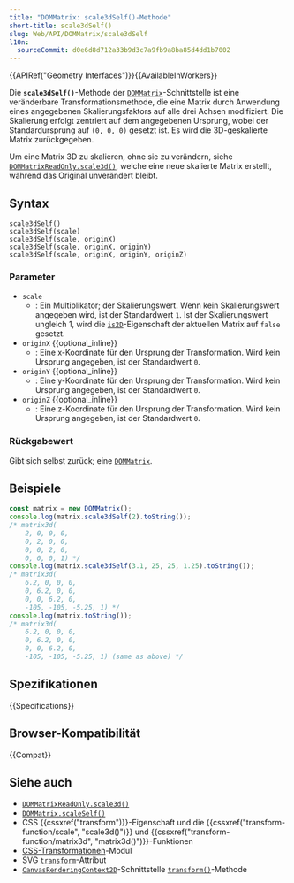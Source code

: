 ```yaml
---
title: "DOMMatrix: scale3dSelf()-Methode"
short-title: scale3dSelf()
slug: Web/API/DOMMatrix/scale3dSelf
l10n:
  sourceCommit: d0e6d8d712a33b9d3c7a9fb9a8ba85d4dd1b7002
---
```


{{APIRef("Geometry Interfaces")}}{{AvailableInWorkers}}

Die **`scale3dSelf()`**-Methode der [`DOMMatrix`](/de/docs/Web/API/DOMMatrix)-Schnittstelle ist eine veränderbare Transformationsmethode, die eine Matrix durch Anwendung eines angegebenen Skalierungsfaktors auf alle drei Achsen modifiziert. Die Skalierung erfolgt zentriert auf dem angegebenen Ursprung, wobei der Standardursprung auf `(0, 0, 0)` gesetzt ist. Es wird die 3D-geskalierte Matrix zurückgegeben.

Um eine Matrix 3D zu skalieren, ohne sie zu verändern, siehe [`DOMMatrixReadOnly.scale3d()`](/de/docs/Web/API/DOMMatrixReadOnly/scale3d), welche eine neue skalierte Matrix erstellt, während das Original unverändert bleibt.

## Syntax

```js-nolint
scale3dSelf()
scale3dSelf(scale)
scale3dSelf(scale, originX)
scale3dSelf(scale, originX, originY)
scale3dSelf(scale, originX, originY, originZ)
```

### Parameter

- `scale`
  - : Ein Multiplikator; der Skalierungswert. Wenn kein Skalierungswert angegeben wird, ist der Standardwert `1`. Ist der Skalierungswert ungleich 1, wird die [`is2D`](/de/docs/Web/API/DOMMatrixReadOnly/is2D)-Eigenschaft der aktuellen Matrix auf `false` gesetzt.
- `originX` {{optional_inline}}
  - : Eine x-Koordinate für den Ursprung der Transformation. Wird kein Ursprung angegeben, ist der Standardwert `0`.
- `originY` {{optional_inline}}
  - : Eine y-Koordinate für den Ursprung der Transformation. Wird kein Ursprung angegeben, ist der Standardwert `0`.
- `originZ` {{optional_inline}}
  - : Eine z-Koordinate für den Ursprung der Transformation. Wird kein Ursprung angegeben, ist der Standardwert `0`.

### Rückgabewert

Gibt sich selbst zurück; eine [`DOMMatrix`](/de/docs/Web/API/DOMMatrix).

## Beispiele

```js
const matrix = new DOMMatrix();
console.log(matrix.scale3dSelf(2).toString());
/* matrix3d(
    2, 0, 0, 0, 
    0, 2, 0, 0, 
    0, 0, 2, 0, 
    0, 0, 0, 1) */
console.log(matrix.scale3dSelf(3.1, 25, 25, 1.25).toString());
/* matrix3d(
    6.2, 0, 0, 0,
    0, 6.2, 0, 0, 
    0, 0, 6.2, 0, 
    -105, -105, -5.25, 1) */
console.log(matrix.toString());
/* matrix3d(
    6.2, 0, 0, 0, 
    0, 6.2, 0, 0, 
    0, 0, 6.2, 0, 
    -105, -105, -5.25, 1) (same as above) */
```

## Spezifikationen

{{Specifications}}

## Browser-Kompatibilität

{{Compat}}

## Siehe auch

- [`DOMMatrixReadOnly.scale3d()`](/de/docs/Web/API/DOMMatrixReadOnly/scale3d)
- [`DOMMatrix.scaleSelf()`](/de/docs/Web/API/DOMMatrix/scaleSelf)
- CSS {{cssxref("transform")}}-Eigenschaft und die {{cssxref("transform-function/scale", "scale3d()")}} und {{cssxref("transform-function/matrix3d", "matrix3d()")}}-Funktionen
- [CSS-Transformationen](/de/docs/Web/CSS/CSS_transforms)-Modul
- SVG [`transform`](/de/docs/Web/SVG/Attribute/transform)-Attribut
- [`CanvasRenderingContext2D`](/de/docs/Web/API/CanvasRenderingContext2D)-Schnittstelle [`transform()`](/de/docs/Web/API/CanvasRenderingContext2D/transform)-Methode
